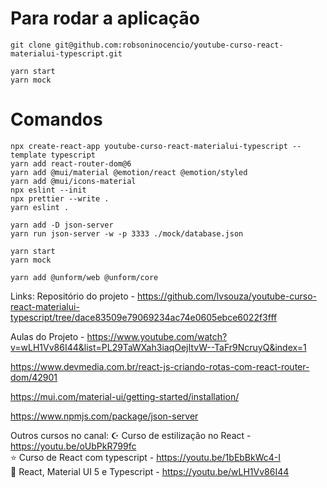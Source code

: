 # Para rodar a aplicação

```
git clone git@github.com:robsoninocencio/youtube-curso-react-materialui-typescript.git

yarn start
yarn mock
```

# Comandos

```
npx create-react-app youtube-curso-react-materialui-typescript --template typescript
yarn add react-router-dom@6
yarn add @mui/material @emotion/react @emotion/styled
yarn add @mui/icons-material
npx eslint --init
npx prettier --write .
yarn eslint .

yarn add -D json-server
yarn run json-server -w -p 3333 ./mock/database.json

yarn start
yarn mock

yarn add @unform/web @unform/core

```

Links:
Repositório do projeto - https://github.com/lvsouza/youtube-curso-react-materialui-typescript/tree/dace83509e79069234ac74e0605ebce6022f3fff

Aulas do Projeto - https://www.youtube.com/watch?v=wLH1Vv86I44&list=PL29TaWXah3iaqOejItvW--TaFr9NcruyQ&index=1

https://www.devmedia.com.br/react-js-criando-rotas-com-react-router-dom/42901

https://mui.com/material-ui/getting-started/installation/

https://www.npmjs.com/package/json-server

Outros cursos no canal:
☪️ Curso de estilização no React - https://youtu.be/oUbPkR799fc <br>
⭐️ Curso de React com typescript - https://youtu.be/1bEbBkWc4-I <br>
👑 React, Material UI 5 e Typescript - https://youtu.be/wLH1Vv86I44 <br>
